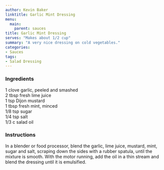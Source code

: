 ```yaml
---
author: Kevin Baker
linktitle: Garlic Mint Dressing
menu:
  main:
    parent: sauces
title: Garlic Mint Dressing
serves: "Makes about 1/2 cup"
summary: "A very nice dressing on cold vegetables."
categories:
- Sauces
tags:
- Salad Dressing
---
```

### Ingredients

<div class="ingredient-list">

1 clove garlic, peeled and smashed  
2 tbsp fresh lime juice  
1 tsp Dijon mustard  
1 tbsp fresh mint, minced  
1/8 tsp sugar  
1/4 tsp salt  
1/3 c salad oil  

</div>

### Instructions
In a blender or food processor, blend the garlic, lime juice, mustard, mint, sugar and salt, scraping down the sides with a rubber spatula, until the mixture is smooth. With the motor running, add the oil in a thin stream and blend the dressing until it is emulsified.
